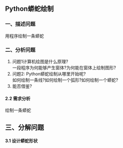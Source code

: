 ## Python蟒蛇绘制   
### 一、描述问题
用程序绘制一条蟒蛇  

### 二、分析问题
1. 问题1计算机绘图是什么原理?  
    一段程序为何能够产生窗体?为何能在窗体上绘制图形?  
2. 问题2: Python蟒蛇绘制从哪里开始呢?  
    如何绘制一条线?如何绘制一个弧形?如何绘制一个蟒蛇?  
3. 能否借鉴?


#### 2.2 需求分析
绘制一条蟒蛇

## 三、分解问题
#### 3.1 设计蟒蛇形状
